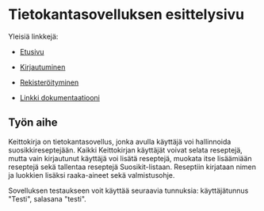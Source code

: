 # Tietokantasovelluksen esittelysivu

Yleisiä linkkejä:

* [Etusivu](http://vseppane.users.cs.helsinki.fi/keittokirja/)
* [Kirjautuminen](http://vseppane.users.cs.helsinki.fi/keittokirja/login)
* [Rekisteröityminen](http://vseppane.users.cs.helsinki.fi/keittokirja/signUp)

* [Linkki dokumentaatiooni](https://github.com/Vanamo/Tsoha-Bootstrap/blob/master/doc/Dokumentaatio.pdf)

## Työn aihe
Keittokirja on tietokantasovellus, jonka avulla käyttäjä voi hallinnoida suosikkireseptejään. Kaikki Keittokirjan käyttäjät voivat selata reseptejä, mutta vain kirjautunut käyttäjä voi lisätä reseptejä, muokata itse lisäämiään reseptejä sekä tallentaa reseptejä Suosikit-listaan. Reseptiin kirjataan nimen ja luokkien lisäksi raaka-aineet sekä valmistusohje. 
  
Sovelluksen testaukseen voit käyttää seuraavia tunnuksia: käyttäjätunnus "Testi", salasana "testi".
 
